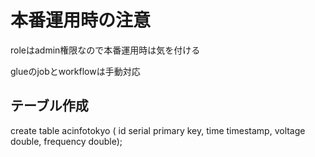# 本番運用時の注意
roleはadmin権限なので本番運用時は気を付ける

glueのjobとworkflowは手動対応

## テーブル作成
create table acinfotokyo (
id serial primary key,
time timestamp,
voltage double,
frequency double);